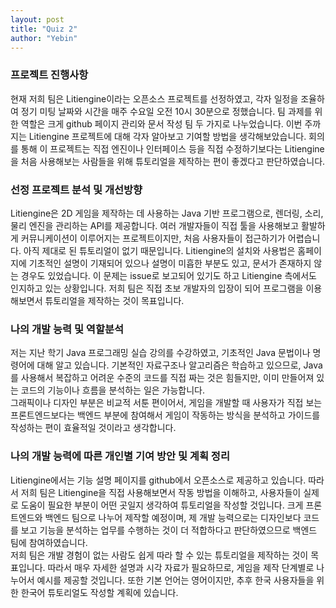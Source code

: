 ```yaml
---
layout: post
title: "Quiz 2"
author: "Yebin"
---
```


### 프로젝트 진행사항

현재 저희 팀은 Litiengine이라는 오픈소스 프로젝트를 선정하였고, 각자 일정을 조율하여 정기 미팅 날짜와 시간을 매주 수요일 오전 10시 30분으로 정했습니다. 팀 과제를 위한 역할은 크게 github 페이지 관리와 문서 작성 팀 두 가지로 나누었습니다. 이번 주까지는 Litiengine 프로젝트에 대해 각자 알아보고 기여할 방법을 생각해보았습니다. 회의를 통해 이 프로젝트는 직접 엔진이나 인터페이스 등을 직접 수정하기보다는 Litiengine을 처음 사용해보는 사람들을 위해 튜토리얼을 제작하는 편이 좋겠다고 판단하였습니다.



### 선정 프로젝트 분석 및 개선방향

Litiengine은 2D 게임을 제작하는 데 사용하는 Java 기반 프로그램으로, 렌더링, 소리, 물리 엔진을 관리하는 API를 제공합니다. 여러 개발자들이 직접 툴을 사용해보고 활발하게 커뮤니케이션이 이루어지는 프로젝트이지만, 처음 사용자들이 접근하기가 어렵습니다. 아직 제대로 된 튜토리얼이 없기 때문입니다. Litiengine의 설치와 사용법은 홈페이지에 기초적인 설명이 기재되어 있으나 설명이 미흡한 부분도 있고, 문서가 존재하지 않는 경우도 있었습니다. 이 문제는 issue로 보고되어 있기도 하고 Litiengine 측에서도 인지하고 있는 상황입니다. 저희 팀은 직접 초보 개발자의 입장이 되어 프로그램을 이용해보면서 튜토리얼을 제작하는 것이 목표입니다.



### 나의 개발 능력 및 역할분석

저는 지난 학기 Java 프로그래밍 실습 강의를 수강하였고, 기초적인 Java 문법이나 명령어에 대해 알고 있습니다. 기본적인 자료구조나 알고리즘은 학습하고 있으므로, Java를 사용해서 복잡하고 어려운 수준의 코드를 직접 짜는 것은 힘들지만, 이미 만들어져 있는 코드의 기능이나 흐름을 분석하는 일은 가능합니다. <br>
그래픽이나 디자인 부분은 비교적 서툰 편이어서, 게임을 개발할 때 사용자가 직접 보는 프론트엔드보다는 백엔드 부분에 참여해서 게임이 작동하는 방식을 분석하고 가이드를 작성하는 편이 효율적일 것이라고 생각합니다. 



### 나의 개발 능력에 따른 개인별 기여 방안 및 계획 정리

Litiengine에서는 기능 설명 페이지를 github에서 오픈소스로 제공하고 있습니다. 따라서 저희 팀은 Litiengine을 직접 사용해보면서 작동 방법을 이해하고, 사용자들이 실제로 도움이 필요한 부분이 어떤 곳일지 생각하여 튜토리얼을 작성할 것입니다. 크게 프론트엔드와 백엔드 팀으로 나누어 제작할 예정이며, 제 개발 능력으로는 디자인보다 코드를 보고 기능을 분석하는 업무를 수행하는 것이 더 적합하다고 판단하였으므로 백엔드 팀에 참여하였습니다. <br>
저희 팀은 개발 경험이 없는 사람도 쉽게 따라 할 수 있는 튜토리얼을 제작하는 것이 목표입니다. 따라서 매우 자세한 설명과 시각 자료가 필요하므로, 게임을 제작 단계별로 나누어서 예시를 제공할 것입니다. 또한 기본 언어는 영어이지만, 추후 한국 사용자들을 위한 한국어 튜토리얼도 작성할 계획에 있습니다.
